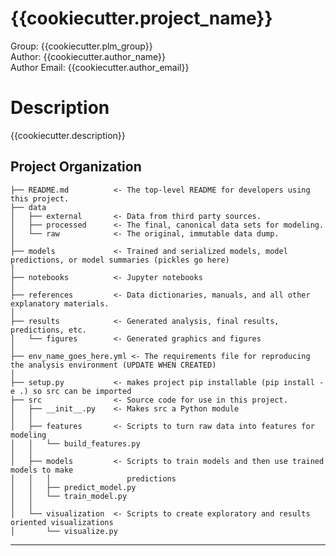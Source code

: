 {{cookiecutter.project_name}}
==============================
Group: {{cookiecutter.plm_group}}  
Author: {{cookiecutter.author_name}}    
Author Email: {{cookiecutter.author_email}}   


Description
==============================
{{cookiecutter.description}}

Project Organization
------------
```
├── README.md          <- The top-level README for developers using this project.
├── data
│   ├── external       <- Data from third party sources.
│   ├── processed      <- The final, canonical data sets for modeling.
│   └── raw            <- The original, immutable data dump.
│
├── models             <- Trained and serialized models, model predictions, or model summaries (pickles go here)
│
├── notebooks          <- Jupyter notebooks
│
├── references         <- Data dictionaries, manuals, and all other explanatory materials.
│
├── results            <- Generated analysis, final results, predictions, etc.
│   └── figures        <- Generated graphics and figures 
│
├── env_name_goes_here.yml <- The requirements file for reproducing the analysis environment (UPDATE WHEN CREATED)
│
├── setup.py           <- makes project pip installable (pip install -e .) so src can be imported
├── src                <- Source code for use in this project.
│   ├── __init__.py    <- Makes src a Python module
│   │
│   ├── features       <- Scripts to turn raw data into features for modeling
│   │   └── build_features.py
│   │
│   ├── models         <- Scripts to train models and then use trained models to make
│   │   │                 predictions
│   │   ├── predict_model.py
│   │   └── train_model.py
│   │
│   └── visualization  <- Scripts to create exploratory and results oriented visualizations
│       └── visualize.py
```
--------
